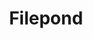 ---
title: 'Filepond'
description: 'A JavaScript library that can upload anything you throw at it, optimizes images for faster uploads, and offers a great, accessible, silky smooth user experience.'
link: 'https://pqina.nl/filepond/'
imageURL: 'https://res.cloudinary.com/dc6mrv5cb/image/upload/v1718794062/personal-resources/javascript/msixbv9irbl6cnqng3no_mcanwl.webp'
---
